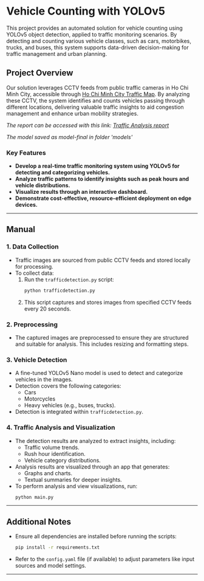 # Vehicle Counting with YOLOv5

This project provides an automated solution for vehicle counting using YOLOv5 object detection, applied to traffic monitoring scenarios. By detecting and counting various vehicle classes, such as cars, motorbikes, trucks, and buses, this system supports data-driven decision-making for traffic management and urban planning.

## Project Overview

Our solution leverages CCTV feeds from public traffic cameras in Ho Chi Minh City, accessible through [Ho Chi Minh City Traffic Map](http://giaothong.hochiminhcity.gov.vn/Map.aspx). By analyzing these CCTV, the system identifies and counts vehicles passing through different locations, delivering valuable traffic insights to aid congestion management and enhance urban mobility strategies.

*The report can be accessed with this link: [Traffic Analysis report](https://www.overleaf.com/read/jmkfbwvnzgpv#ecf74f)*

*The model saved as model-final in folder 'models'*

### Key Features

- **Develop a real-time traffic monitoring system using YOLOv5 for detecting and categorizing vehicles.**
- **Analyze traffic patterns to identify insights such as peak hours and vehicle distributions.**
- **Visualize results through an interactive dashboard.**
- **Demonstrate cost-effective, resource-efficient deployment on edge devices.**

---

## **Manual**

### **1. Data Collection**
- Traffic images are sourced from public CCTV feeds and stored locally for processing.
- To collect data:
  1. Run the `trafficdetection.py` script:
     ```bash
     python trafficdetection.py
     ```
  2. This script captures and stores images from specified CCTV feeds every 20 seconds.

### **2. Preprocessing**
- The captured images are preprocessed to ensure they are structured and suitable for analysis. This includes resizing and formatting steps.

### **3. Vehicle Detection**
- A fine-tuned YOLOv5 Nano model is used to detect and categorize vehicles in the images.
- Detection covers the following categories:
  - Cars
  - Motorcycles
  - Heavy vehicles (e.g., buses, trucks).
- Detection is integrated within `trafficdetection.py`.

### **4. Traffic Analysis and Visualization**
- The detection results are analyzed to extract insights, including:
  - Traffic volume trends.
  - Rush hour identification.
  - Vehicle category distributions.
- Analysis results are visualized through an app that generates:
  - Graphs and charts.
  - Textual summaries for deeper insights.
- To perform analysis and view visualizations, run:
  ```bash
  python main.py
  ```

---

## **Additional Notes**
- Ensure all dependencies are installed before running the scripts:
  ```bash
  pip install -r requirements.txt
  ```
- Refer to the `config.yaml` file (if available) to adjust parameters like input sources and model settings.

---
